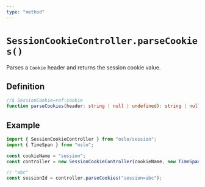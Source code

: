 ```yaml
---
type: "method"
---
```


# `SessionCookieController.parseCookies()`

Parses a `Cookie` header and returns the session cookie value.

## Definition

```ts
//$ SessionCookie=ref:cookie
function parseCookies(header: string | null | undefined): string | null;
```

## Example

```ts
import { SessionCookieController } from "oslo/session";
import { TimeSpan } from "oslo";

const cookieName = "session";
const controller = new SessionCookieController(cookieName, new TimeSpan(30, "d"));

// "abc"
const sessionId = controller.parseCookies("session=abc");
```
